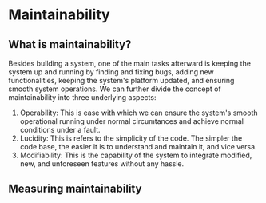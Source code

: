 # Maintainability

## What is maintainability?

Besides building a system, one of the main tasks afterward is keeping the system up and running by finding and fixing bugs, adding new functionalities, keeping the system's platform updated, and ensuring smooth system operations. We can further divide the concept of maintainability into three underlying aspects:

1. Operability: This is ease with which we can ensure the system's smooth operational running under normal circumtances and achieve normal conditions under a fault.
2. Lucidity: This is refers to the simplicity of the code. The simpler the code base, the easier it is to understand and maintain it, and vice versa.
3. Modifiability: This is the capability of the system to integrate modified, new, and unforeseen features without any hassle.

## Measuring maintainability

